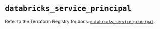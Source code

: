 # `databricks_service_principal`

Refer to the Terraform Registry for docs: [`databricks_service_principal`](https://registry.terraform.io/providers/databricks/databricks/1.62.0/docs/resources/service_principal).
